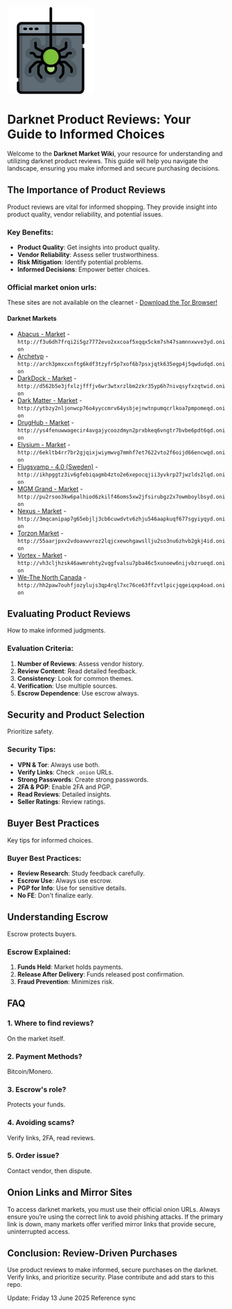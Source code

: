 <img src="/base/graph.webp" width="200">

# Darknet Product Reviews: Your Guide to Informed Choices

Welcome to the **Darknet Market Wiki**, your resource for understanding and utilizing darknet product reviews. This guide will help you navigate the landscape, ensuring you make informed and secure purchasing decisions.

## The Importance of Product Reviews

Product reviews are vital for informed shopping. They provide insight into product quality, vendor reliability, and potential issues.

### Key Benefits:
*   **Product Quality**: Get insights into product quality.
*   **Vendor Reliability**: Assess seller trustworthiness.
*   **Risk Mitigation**: Identify potential problems.
*   **Informed Decisions**: Empower better choices.

### Official market onion urls:
These sites are not available on the clearnet - [Download the Tor Browser!](https://www.torproject.org/download/)

#### Darknet Markets

*   [Abacus - Market](http://f3u6dh7frqi2i5gz7772evo2xxcoaf5xqqx5ckm7sh47samnnxwve3yd.onion) - `http://f3u6dh7frqi2i5gz7772evo2xxcoaf5xqqx5ckm7sh47samnnxwve3yd.onion`
*   [Archetyp](@archetyp) - `http://arch3pmxcxnftg6kdf3tzyfr5p7xof6b7psxjqtk635egp4j5qwdudqd.onion`
*   [DarkDock - Market](http://d562b5e3jfxlzjfffjv6wr3wtxrzlbm2zkr35yp6h7nivqsyfxzqtwid.onion) - `http://d562b5e3jfxlzjfffjv6wr3wtxrzlbm2zkr35yp6h7nivqsyfxzqtwid.onion`
*   [Dark Matter - Market](http://ytbzy2nljonwcp76o4yyccmrv64ysbjejnwtnpumqcrlkoa7pmpomeqd.onion) - `http://ytbzy2nljonwcp76o4yyccmrv64ysbjejnwtnpumqcrlkoa7pmpomeqd.onion`
*   [DrugHub - Market](http://ys4fenuwwagecir4avgajycoozdmyn2prxbkeq6vngtr7bvbe6pdt6qd.onion) - `http://ys4fenuwwagecir4avgajycoozdmyn2prxbkeq6vngtr7bvbe6pdt6qd.onion`
*   [Elysium - Market](http://6ekltb4rr7br2gjqixjwiymwvg7mmhf7et7622vto2f6oijd66encwqd.onion) - `http://6ekltb4rr7br2gjqixjwiymwvg7mmhf7et7622vto2f6oijd66encwqd.onion`
*   [Flugsvamp - 4.0 (Sweden)](http://ikhpggtz3iv6gfebiqagmb4zto2e6xepocqjii3yvkrp27jwzlds2lqd.onion) - `http://ikhpggtz3iv6gfebiqagmb4zto2e6xepocqjii3yvkrp27jwzlds2lqd.onion`
*   [MGM Grand - Market](http://pu2rsoo3kw6palhiod6zkilf46oms5xw2jfsirubgz2x7owmboylbsyd.onion) - `http://pu2rsoo3kw6palhiod6zkilf46oms5xw2jfsirubgz2x7owmboylbsyd.onion`
*   [Nexus - Market](http://3mqcanipap7g65ebjlj3cb6cuwdvtv6zhju546aapkuqf677sgyiyqyd.onion) - `http://3mqcanipap7g65ebjlj3cb6cuwdvtv6zhju546aapkuqf677sgyiyqyd.onion`
*   [Torzon Market](http://55aarjpxv2vdoavwvroz2lqjcxewohgawsllju2so3nu6zhvb2gkj4id.onion) - `http://55aarjpxv2vdoavwvroz2lqjcxewohgawsllju2so3nu6zhvb2gkj4id.onion`
*   [Vortex - Market](http://vh3cljhzsk46awmrohty2vqgfvalsu7pba46c5xunoew6nijvbzrueqd.onion) - `http://vh3cljhzsk46awmrohty2vqgfvalsu7pba46c5xunoew6nijvbzrueqd.onion`
*   [We-The North Canada](http://hh2paw7ouhfjozylujs3qp4rql7xc76ce63ffzvtlpicjqgeiqxp4oad.onion) - `http://hh2paw7ouhfjozylujs3qp4rql7xc76ce63ffzvtlpicjqgeiqxp4oad.onion`

## Evaluating Product Reviews

How to make informed judgments.

### Evaluation Criteria:
1.  **Number of Reviews**: Assess vendor history.
2.  **Review Content**: Read detailed feedback.
3.  **Consistency**: Look for common themes.
4.  **Verification**: Use multiple sources.
5.  **Escrow Dependence**: Use escrow always.

## Security and Product Selection

Prioritize safety.

### Security Tips:
*   **VPN & Tor**: Always use both.
*   **Verify Links**: Check `.onion` URLs.
*   **Strong Passwords**: Create strong passwords.
*   **2FA & PGP**: Enable 2FA and PGP.
*   **Read Reviews**: Detailed insights.
*   **Seller Ratings**: Review ratings.

## Buyer Best Practices

Key tips for informed choices.

### Buyer Best Practices:
*   **Review Research**: Study feedback carefully.
*   **Escrow Use**: Always use escrow.
*   **PGP for Info**: Use for sensitive details.
*   **No FE**: Don't finalize early.

## Understanding Escrow

Escrow protects buyers.

### Escrow Explained:
1.  **Funds Held**: Market holds payments.
2.  **Release After Delivery**: Funds released post confirmation.
3.  **Fraud Prevention**: Minimizes risk.

## FAQ

### 1. Where to find reviews?
On the market itself.

### 2. Payment Methods?
Bitcoin/Monero.

### 3. Escrow's role?
Protects your funds.

### 4. Avoiding scams?
Verify links, 2FA, read reviews.

### 5. Order issue?
Contact vendor, then dispute.

## Onion Links and Mirror Sites

To access darknet markets, you must use their official onion URLs. Always ensure you’re using the correct link to avoid phishing attacks. If the primary link is down, many markets offer verified mirror links that provide secure, uninterrupted access.

## Conclusion: Review-Driven Purchases

Use product reviews to make informed, secure purchases on the darknet. Verify links, and prioritize security.
Plase contribute and add stars to this repo.



Update:  Friday 13 June 2025 Reference sync